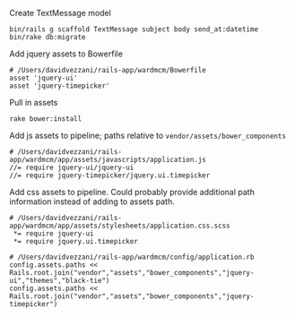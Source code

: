 Create TextMessage model
```
bin/rails g scaffold TextMessage subject body send_at:datetime
bin/rake db:migrate
```

Add jquery assets to Bowerfile
```
# /Users/davidvezzani/rails-app/wardmcm/Bowerfile
asset 'jquery-ui'
asset 'jquery-timepicker'
```

Pull in assets
```
rake bower:install
```

Add js assets to pipeline; paths relative to `vendor/assets/bower_components`
```
# /Users/davidvezzani/rails-app/wardmcm/app/assets/javascripts/application.js
//= require jquery-ui/jquery-ui
//= require jquery-timepicker/jquery.ui.timepicker

```

Add css assets to pipeline.  Could probably provide additional path information instead of adding to assets path.
```
# /Users/davidvezzani/rails-app/wardmcm/app/assets/stylesheets/application.css.scss
 *= require jquery-ui
 *= require jquery.ui.timepicker

# /Users/davidvezzani/rails-app/wardmcm/config/application.rb
config.assets.paths << Rails.root.join("vendor","assets","bower_components","jquery-ui","themes","black-tie")
config.assets.paths << Rails.root.join("vendor","assets","bower_components","jquery-timepicker")
```

